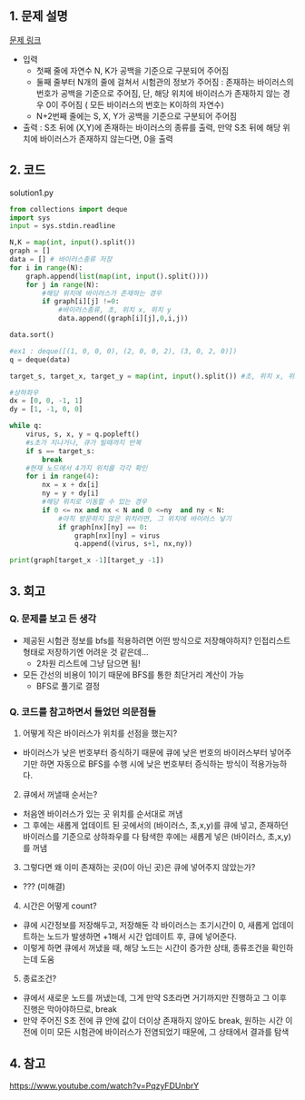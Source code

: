 ## 1. 문제 설명

[문제 링크](https://www.acmicpc.net/problem/18405)

- 입력
  - 첫째 줄에 자연수 N, K가 공백을 기준으로 구분되어 주어짐
  - 둘째 줄부터 N개의 줄에 걸쳐서 시험관의 정보가 주어짐 : 존재하는 바이러스의 번호가 공백을 기준으로 주어짐, 단, 해당 위치에 바이러스가 존재하지 않는 경우 0이 주어짐 ( 모든 바이러스의 번호는 K이하의 자연수)
  - N+2번째 줄에는 S, X, Y가 공백을 기준으로 구분되어 주어짐
- 출력 : S초 뒤에 (X,Y)에 존재하는 바이러스의 종류를 출력, 만약 S초 뒤에 해당 위치에 바이러스가 존재하지 않는다면, 0을 출력

## 2. 코드

solution1.py

```python
from collections import deque
import sys
input = sys.stdin.readline

N,K = map(int, input().split())
graph = []
data = [] # 바이러스종류 저장
for i in range(N):
    graph.append(list(map(int, input().split())))
    for j in range(N):
        #해당 위치에 바이러스가 존재하는 경우
        if graph[i][j] !=0:
            #바이러스종류, 초, 위치 x, 위치 y
            data.append((graph[i][j],0,i,j))

data.sort()

#ex1 : deque([(1, 0, 0, 0), (2, 0, 0, 2), (3, 0, 2, 0)])
q = deque(data)

target_s, target_x, target_y = map(int, input().split()) #초, 위치 x, 위치 y

#상하좌우
dx = [0, 0, -1, 1]
dy = [1, -1, 0, 0]

while q:
    virus, s, x, y = q.popleft()
    #s초가 지나거나, 큐가 빌때까지 반복
    if s == target_s:
        break
    #현재 노드에서 4가지 위치를 각각 확인
    for i in range(4):
        nx = x + dx[i]
        ny = y + dy[i]
        #해당 위치로 이동할 수 있는 경우
        if 0 <= nx and nx < N and 0 <=ny  and ny < N:
            #아직 방문하지 않은 위치라면, 그 위치에 바이러스 넣기
            if graph[nx][ny] == 0:
                graph[nx][ny] = virus
                q.append((virus, s+1, nx,ny))

print(graph[target_x -1][target_y -1])
```

## 3. 회고

### Q. 문제를 보고 든 생각

- 제공된 시험관 정보를 bfs를 적용하려면 어떤 방식으로 저장해야하지? 인접리스트 형태로 저장하기엔 어려운 것 같은데...
  - 2차원 리스트에 그냥 담으면 됨!
- 모든 간선의 비용이 1이기 때문에 BFS를 통한 최단거리 계산이 가능
  - BFS로 풀기로 결정

### Q. 코드를 참고하면서 들었던 의문점들

1. 어떻게 작은 바이러스가 위치를 선점을 했는지?

- 바이러스가 낮은 번호부터 증식하기 때문에 큐에 낮은 번호의 바이러스부터 넣어주기만 하면 자동으로 BFS를 수행 시에 낮은 번호부터 증식하는 방식이 적용가능하다.

2. 큐에서 꺼낼때 순서는?

- 처음엔 바이러스가 있는 곳 위치를 순서대로 꺼냄
- 그 후에는 새롭게 업데이트 된 곳에서의 (바이러스, 초,x,y)를 큐에 넣고, 존재하던 바이러스를 기준으로 상하좌우를 다 탐색한 후에는 새롭게 넣은 (바이러스, 초,x,y)를 꺼냄

3. 그렇다면 왜 이미 존재하는 곳(0이 아닌 곳)은 큐에 넣어주지 않았는가?

- ??? (미해결)

4. 시간은 어떻게 count?

- 큐에 시간정보를 저장해두고, 저장해둔 각 바이러스는 초기시간이 0, 새롭게 업데이트하는 노드가 발생하면 +1해서 시간 업데이트 후, 큐에 넣어준다.
- 이렇게 하면 큐에서 꺼냈을 때, 해당 노드는 시간이 증가한 상태, 종류조건을 확인하는데 도움

5. 종료조건?

- 큐에서 새로운 노드를 꺼냈는데, 그게 만약 S초라면 거기까지만 진행하고 그 이후 진행은 막아야하므로, break
- 만약 주어진 S초 전에 큐 안에 값이 더이상 존재하지 않아도 break, 원하는 시간 이전에 이미 모든 시험관에 바이러스가 전염되었기 때문에, 그 상태에서 결과를 탐색

## 4. 참고

https://www.youtube.com/watch?v=PqzyFDUnbrY
